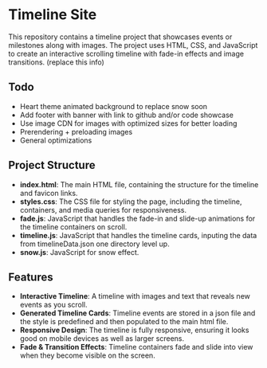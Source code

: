 # Timeline Site

This repository contains a timeline project that showcases events or milestones along with images. The project uses HTML, CSS, and JavaScript to create an interactive scrolling timeline with fade-in effects and image transitions. (replace this info)

## Todo

- Heart theme animated background to replace snow soon
- Add footer with banner with link to github and/or code showcase
- Use image CDN for images with optimized sizes for better loading
- Prerendering + preloading images
- General optimizations

## Project Structure

- **index.html**: The main HTML file, containing the structure for the timeline and favicon links.
- **styles.css**: The CSS file for styling the page, including the timeline, containers, and media queries for responsiveness.
- **fade.js**: JavaScript that handles the fade-in and slide-up animations for the timeline containers on scroll.
- **timeline.js**: JavaScript that handles the timeline cards, inputing the data from timelineData.json one directory level up.
- **snow.js**: JavaScript for snow effect.

## Features

- **Interactive Timeline**: A timeline with images and text that reveals new events as you scroll.
- **Generated Timeline Cards**: Timeline events are stored in a json file and the style is predefined and then populated to the main html file.
- **Responsive Design**: The timeline is fully responsive, ensuring it looks good on mobile devices as well as larger screens.
- **Fade & Transition Effects**: Timeline containers fade and slide into view when they become visible on the screen.
